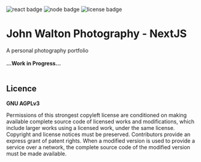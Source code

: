 ![react badge](https://img.shields.io/badge/ReactJS-v.18.2.0-purple.svg?logo=react&style=flat-square)
![node badge](https://img.shields.io/badge/NodeJS-v.18.16.1-8cc84b.svg?logo=nodedotjs&logoColor=white&style=flat-square)
![license badge](https://img.shields.io/badge/License-AGPL_v3-yellow.svg?logo=gnu&logoColor=white&)

<!-- ![cloudflare badge](https://img.shields.io/endpoint?url=https://cloudflare-pages-badges.webmanager.workers.dev/?projectName=johnwalton-photography) -->

# John Walton Photography - NextJS

A personal photography portfolio<br><br>
 **...Work in Progress...**  <br><br>  



## Licence
**GNU AGPLv3**

Permissions of this strongest copyleft license are conditioned on making available complete source code of licensed works and modifications, which include larger works using a licensed work, under the same license. Copyright and license notices must be preserved. Contributors provide an express grant of patent rights. When a modified version is used to provide a service over a network, the complete source code of the modified version must be made available.

